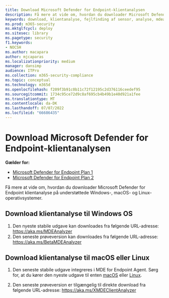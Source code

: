 ```yaml
---
title: Download Microsoft Defender for Endpoint-klientanalysen
description: Få mere at vide om, hvordan du downloader Microsoft Defender for Endpoint Client Analyzer på Windows, macOS eller Linux.
keywords: download, klientanalyse, fejlfinding af sensor, analyse, mdeanalyzer
ms.prod: m365-security
ms.mktglfcycl: deploy
ms.sitesec: library
ms.pagetype: security
f1.keywords:
- NOCSH
ms.author: macapara
author: mjcaparas
ms.localizationpriority: medium
manager: dansimp
audience: ITPro
ms.collection: m365-security-compliance
ms.topic: conceptual
ms.technology: m365d
ms.openlocfilehash: f209f3b91c0b11c72f12195c2d376116ceedef95
ms.sourcegitcommit: 1734c95ce72d9c8af695cb4b49b1e40d921a1fee
ms.translationtype: MT
ms.contentlocale: da-DK
ms.lasthandoff: 07/07/2022
ms.locfileid: "66686435"
---
```

# <a name="download-the-microsoft-defender-for-endpoint-client-analyzer"></a>Download Microsoft Defender for Endpoint-klientanalysen

**Gælder for:**
- [Microsoft Defender for Endpoint Plan 1](https://go.microsoft.com/fwlink/p/?linkid=2154037)
- [Microsoft Defender for Endpoint Plan 2](https://go.microsoft.com/fwlink/p/?linkid=2154037)

Få mere at vide om, hvordan du downloader Microsoft Defender for Endpoint klientanalyse på understøttede Windows-, macOS- og Linux-operativsystemer.

## <a name="download-client-analyzer-for-windows-os"></a>Download klientanalyse til Windows OS

1. Den nyeste stabile udgave kan downloades fra følgende URL-adresse: <https://aka.ms/MDEAnalyzer>
2. Den seneste prøveversion kan downloades fra følgende URL-adresse: <https://aka.ms/BetaMDEAnalyzer>

## <a name="download-client-analyzer-for-macos-or-linux"></a>Download klientanalyse til macOS eller Linux

1. Den seneste stabile udgave integreres i MDE for Endpoint Agent. Sørg for, at du kører den nyeste udgave til enten [macOS](mac-whatsnew.md) eller [Linux](linux-whatsnew.md).

2. Den seneste prøveversion er tilgængelig til direkte download fra følgende URL-adresse: <https://aka.ms/XMDEClientAnalyzer>
